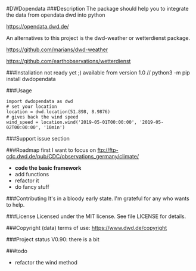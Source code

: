 #DWDopendata
###Description
The package should help you to integrate the data from opendata dwd into python

https://opendata.dwd.de/

An alternatives to this project is the dwd-weather or wetterdienst package.

https://github.com/marians/dwd-weather

https://github.com/earthobservations/wetterdienst

###Installation
not ready yet ;) available from version 1.0
// python3 -m pip install dwdopendata

###Usage
```
import dwdopendata as dwd
# set your location
location = dwd.location(51.898, 8.9876)
# gives back the wind speed
wind_speed = location.wind('2019-05-01T00:00:00', '2019-05-02T00:00:00', '10min')
```

###Support
issue section

###Roadmap
first I want to focus on ftp://ftp-cdc.dwd.de/pub/CDC/observations_germany/climate/
* **code the basic framework**
* add functions
* refactor it
* do fancy stuff

###Contributing
It's in a bloody early state. I'm grateful for any who wants to help.

###License
Licensed under the MIT license. See file LICENSE for details.

###Copyright (data)
terms of use: https://www.dwd.de/copyright

###Project status
V0.90: there is a bit

###todo
* refactor the wind method